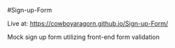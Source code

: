 #Sign-up-Form

Live at: https://cowboyaragorn.github.io/Sign-up-Form/

Mock sign up form utilizing front-end form validation

